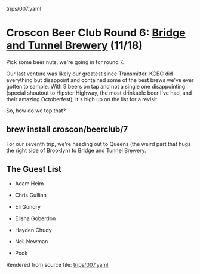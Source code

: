 trips/007.yaml
# Croscon Beer Club Round 6: [Bridge and Tunnel Brewery](http://bridgeandtunnelbrewery.com/wordpress1/) (11/18)

Pick some beer nuts, we're going in for round 7.

Our last venture was likely our greatest since Transmitter. KCBC did
everything but disappoint and contained some of the best brews we've ever
gotten to sample. With 9 beers on tap and not a single one disappointing
(special shoutout to Hipster Highway, the most drinkable beer I've had, and
their amazing Octoberfest), it's high up on the list for a revisit.

So, how do we top that?


## brew install croscon/beerclub/7

For our seventh trip, we're heading out to Queens (the weird part that hugs 
the right side of Brooklyn) to [Bridge and Tunnel
Brewery](http://bridgeandtunnelbrewery.com/wordpress1/).


## The Guest List


* Adam Heim

* Chris Gullian

* Eli Gundry

* Elisha Goberdon

* Hayden Chudy

* Neil Newman

* Pook




Rendered from source file: [trips/007.yaml](/trips/007.yaml).
